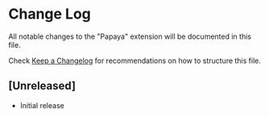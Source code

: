 # Change Log

All notable changes to the "Papaya" extension will be documented in this file.

Check [Keep a Changelog](http://keepachangelog.com/) for recommendations on how to structure this file.

## [Unreleased]

- Initial release
